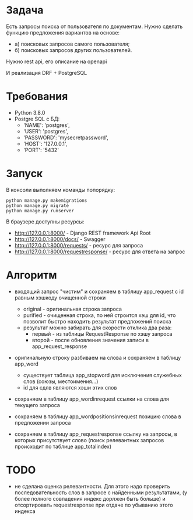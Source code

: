 # Задача
Есть запросы поиска от пользователя по документам. Нужно сделать функцию предложения вариантов на основе:
- а) поисковых запросов самого пользователя;
- б) поисковых запросов других пользователей.

Нужно rest api, его описание на openapi

И реализация DRF + PostgreSQL 

# Требования
- Python 3.8.0
- Postgre SQL с БД:
    -	'NAME': 'postgres',
	-	'USER': 'postgres',
	-	'PASSWORD': 'mysecretpassword',
	-	'HOST': '127.0.0.1',
	-	'PORT': '5432'
	
# Запуск
В консоли выполняем команды попорядку:
````
python manage.py makemigrations
python manage.py migrate
python manage.py runserver
````
В браузере доступны ресурсы: 
- http://127.0.0.1:8000/ - Django REST framework Api Root
- http://127.0.0.1:8000/docs/ - Swagger
- http://127.0.0.1:8000/requests/ - ресурс для запроса
- http://127.0.0.1:8000/requestresponse/ - ресурс для ответа на запрос

# Алгоритм
- входящий запрос "чистим" и сохраняем в таблицу app_request с id равным хэшкоду очищенной строки
    - original - оригинальная строка запроса
    - purified - очищенная строка, по ней строится хэш для id, что позволит быстро находить результат предложений поиска
    - результат можно забирать для скорости отклика два раза:
      - первый - из таблицы RequestResponse по хэшу запроса
      - второй - после обновления значения записи в app_request_response
    
- оригинальную строку разбиваем на слова и сохраняем в таблицу app_word
  - существует таблица app_stopword для исключения служебных слов (союзы, местоимения...)
  - id для сдлв являются хэши этих слов
  
- сохраняем в таблицу app_wordinrequest ссылки на слова для текущего запроса

- сохраняем в таблицу app_wordpositionsinrequest позицию слова в предложении запроса

- сохраняем в таблицу app_requestresponse ссылку на запросы, в которых присутствует слово (поиск релевантных запросов происходит по таблице app_totalindex)
 
# TODO
- не сделана оценка релевантности. Для этого надо проверить последовательность слов в запросе с найденными результатами, 
(у более полного совпадения индекс дорлжен быть больше) и отсортировать requestresponse при отдаче по убыванию этого индекса 